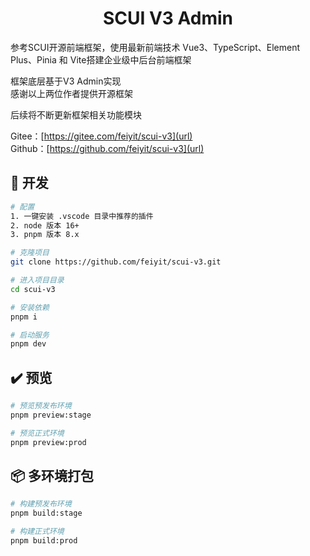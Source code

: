 # <div align="center">SCUI V3 Admin</div>
参考SCUI开源前端框架，使用最新前端技术
Vue3、TypeScript、Element Plus、Pinia 和 Vite搭建企业级中后台前端框架  

框架底层基于V3 Admin实现  
感谢以上两位作者提供开源框架  

后续将不断更新框架相关功能模块    
   
Gitee：[https://gitee.com/feiyit/scui-v3](url)    
Github：[https://github.com/feiyit/scui-v3](url)
  
## 🚀 开发

```bash
# 配置
1. 一键安装 .vscode 目录中推荐的插件
2. node 版本 16+
3. pnpm 版本 8.x

# 克隆项目
git clone https://github.com/feiyit/scui-v3.git

# 进入项目目录
cd scui-v3

# 安装依赖
pnpm i

# 启动服务
pnpm dev
```

## ✔️ 预览

```bash
# 预览预发布环境
pnpm preview:stage

# 预览正式环境
pnpm preview:prod
```

## 📦️ 多环境打包

```bash
# 构建预发布环境
pnpm build:stage

# 构建正式环境
pnpm build:prod
```

